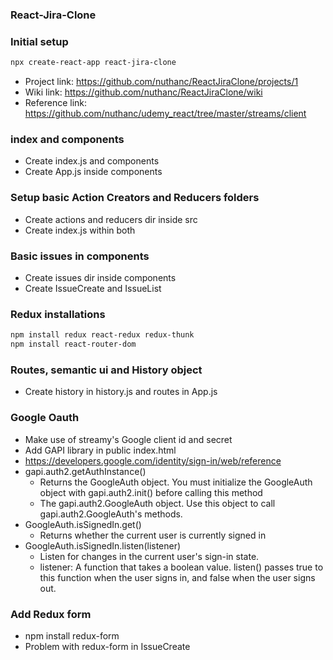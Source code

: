 ### React-Jira-Clone

### Initial setup
```sh
npx create-react-app react-jira-clone
```
* Project link: https://github.com/nuthanc/ReactJiraClone/projects/1
* Wiki link: https://github.com/nuthanc/ReactJiraClone/wiki
* Reference link: https://github.com/nuthanc/udemy_react/tree/master/streams/client

### index and components
* Create index.js and components
* Create App.js inside components

### Setup basic Action Creators and Reducers folders
* Create actions and reducers dir inside src
* Create index.js within both

### Basic issues in components
* Create issues dir inside components
* Create IssueCreate and IssueList

### Redux installations
```sh
npm install redux react-redux redux-thunk
npm install react-router-dom
```

### Routes, semantic ui and History object
* Create history in history.js and routes in App.js

### Google Oauth
* Make use of streamy's Google client id and secret
* Add GAPI library in public index.html
* https://developers.google.com/identity/sign-in/web/reference
* gapi.auth2.getAuthInstance()
  * Returns the GoogleAuth object. You must initialize the GoogleAuth object with gapi.auth2.init() before calling this method
  * The gapi.auth2.GoogleAuth object. Use this object to call gapi.auth2.GoogleAuth's methods.
* GoogleAuth.isSignedIn.get()
  * Returns whether the current user is currently signed in
* GoogleAuth.isSignedIn.listen(listener)
  * Listen for changes in the current user's sign-in state.
  * listener: A function that takes a boolean value. listen() passes true to this function when the user signs in, and false when the user signs out.

### Add Redux form
* npm install redux-form
* Problem with redux-form in IssueCreate